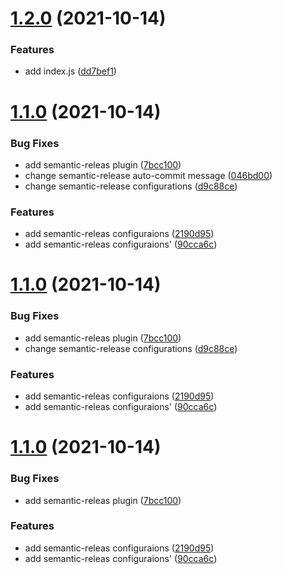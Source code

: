 # [1.2.0](https://github.com/justVitalius/semantic-release-example/compare/v1.1.0...v1.2.0) (2021-10-14)


### Features

* add index.js ([dd7bef1](https://github.com/justVitalius/semantic-release-example/commit/dd7bef1209679edf39956fa266000a672a8a40ed))

# [1.1.0](https://github.com/justVitalius/semantic-release-example/compare/v1.0.1...v1.1.0) (2021-10-14)


### Bug Fixes

* add semantic-releas plugin ([7bcc100](https://github.com/justVitalius/semantic-release-example/commit/7bcc100a2b87aab8b8114a1af65508d759064b98))
* change semantic-release auto-commit message ([046bd00](https://github.com/justVitalius/semantic-release-example/commit/046bd009100c0b1154b597c4754d780c6124c09b))
* change semantic-release configurations ([d9c88ce](https://github.com/justVitalius/semantic-release-example/commit/d9c88cee3b81f3dcc1f180708ef6ac296f5f5c65))


### Features

* add semantic-releas configuraions ([2190d95](https://github.com/justVitalius/semantic-release-example/commit/2190d955983d35f976871a3ce669606120720cc8))
* add semantic-releas configuraions' ([90cca6c](https://github.com/justVitalius/semantic-release-example/commit/90cca6c936c909ee0cb2ed4928c805dc0db42381))

# [1.1.0](https://github.com/justVitalius/semantic-release-example/compare/v1.0.1...v1.1.0) (2021-10-14)


### Bug Fixes

* add semantic-releas plugin ([7bcc100](https://github.com/justVitalius/semantic-release-example/commit/7bcc100a2b87aab8b8114a1af65508d759064b98))
* change semantic-release configurations ([d9c88ce](https://github.com/justVitalius/semantic-release-example/commit/d9c88cee3b81f3dcc1f180708ef6ac296f5f5c65))


### Features

* add semantic-releas configuraions ([2190d95](https://github.com/justVitalius/semantic-release-example/commit/2190d955983d35f976871a3ce669606120720cc8))
* add semantic-releas configuraions' ([90cca6c](https://github.com/justVitalius/semantic-release-example/commit/90cca6c936c909ee0cb2ed4928c805dc0db42381))

# [1.1.0](https://github.com/justVitalius/semantic-release-example/compare/v1.0.1...v1.1.0) (2021-10-14)


### Bug Fixes

* add semantic-releas plugin ([7bcc100](https://github.com/justVitalius/semantic-release-example/commit/7bcc100a2b87aab8b8114a1af65508d759064b98))


### Features

* add semantic-releas configuraions ([2190d95](https://github.com/justVitalius/semantic-release-example/commit/2190d955983d35f976871a3ce669606120720cc8))
* add semantic-releas configuraions' ([90cca6c](https://github.com/justVitalius/semantic-release-example/commit/90cca6c936c909ee0cb2ed4928c805dc0db42381))
